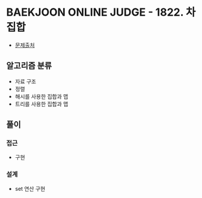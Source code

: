 # BAEKJOON ONLINE JUDGE - 1822. 차집합

- [문제출처](https://www.acmicpc.net/problem/1822 '1822. 차집합')

## 알고리즘 분류

- 자료 구조
- 정렬
- 해시를 사용한 집합과 맵
- 트리를 사용한 집합과 맵

## 풀이

### 접근

- 구현

### 설계

- set 연산 구현
